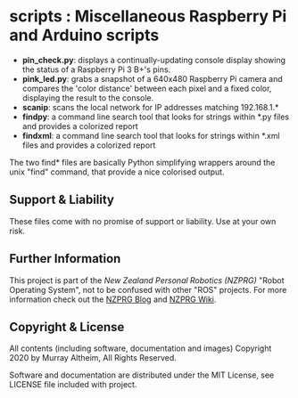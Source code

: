 # scripts : Miscellaneous Raspberry Pi and Arduino scripts

* **pin_check.py**:  displays a continually-updating console display showing the status of a Raspberry Pi 3 B+'s pins.
* **pink_led.py**:   grabs a snapshot of a 640x480 Raspberry Pi camera and compares the 'color distance' between each pixel and a fixed color, displaying the result to the console.
* **scanip**:        scans the local network for IP addresses matching 192.168.1.*
* **findpy**:        a command line search tool that looks for strings within *.py files and provides a colorized report
* **findxml**:       a command line search tool that looks for strings within *.xml files and provides a colorized report

The two find* files are basically Python simplifying wrappers around the unix "find" command, that provide a nice colorised output.


## Support & Liability

These files come with no promise of support or liability. Use at your own risk.


## Further Information

This project is part of the _New Zealand Personal Robotics (NZPRG)_ "Robot Operating System", not to be confused with other "ROS" projects. 
For more information check out the [NZPRG Blog](https://robots.org.nz/) and [NZPRG Wiki](https://service.robots.org.nz/wiki/).


## Copyright & License

All contents (including software, documentation and images) Copyright 2020 by Murray Altheim, All Rights Reserved.

Software and documentation are distributed under the MIT License, see LICENSE file included with project.
